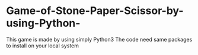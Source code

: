 # Game-of-Stone-Paper-Scissor-by-using-Python-
This game is made by using simply Python3
The code need same packages to install on your local system
